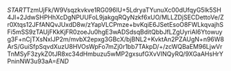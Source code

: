 $START$TzmUjFk/W9Vsqzkvkve1RG096lU+5LdryaTYunuXc00dUfqyG5lk5SH4Jl+2JdwSHPHhXcDgNPUUFoL9jakgqRQyNzkf6xUO/MLLZDjSECDettoVe/Zr0Xtqs12JFfANQvJUxdD8w/zYapVLCPmze+bvKqiE6JSetEsoO8FWLkqvajhSFi5mSS9zTAUjFKkKjFR0zoeJu0hgE3wADSdsqBditQbbJfLZgUyriAI6Ytowuyg3F+nCjTXsNxlJP2m/mvbX2epxg3GBcX/bjBNL2+KvktAn2PZAUgN+n96W8ArS/GuiSfpSqvdXuzU8HVOsWpFo7mZj0r1bb7TAkpD/+/zcWQBaEM96LjwVrTnMSyF3zykZ0tJR8xc34dHmbuzu5wMP2gxsufGXvVINQyRQ/9XGaAHsHrYPninNW3u93aA=$END$